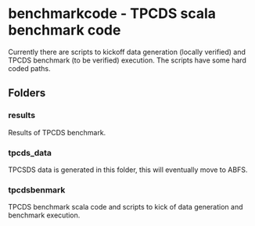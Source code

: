 # benchmarkcode - TPCDS scala benchmark code

Currently there are scripts to kickoff data generation (locally verified) and TPCDS benchmark (to be verified) execution.  The scripts have some hard coded paths.
## Folders

### results

Results of TPCDS benchmark.

### tpcds_data

TPCSDS data is generated in this folder, this will eventually move to ABFS.

### tpcdsbenmark

TPCDS benchmark scala code and scripts to kick of data generation and benchmark execution.